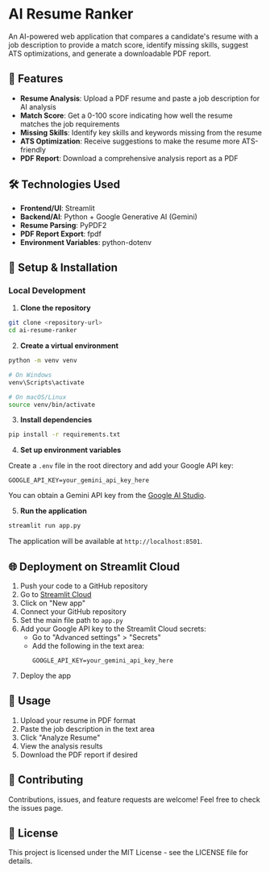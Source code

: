 # AI Resume Ranker

An AI-powered web application that compares a candidate's resume with a job description to provide a match score, identify missing skills, suggest ATS optimizations, and generate a downloadable PDF report.

## 🎯 Features

- **Resume Analysis**: Upload a PDF resume and paste a job description for AI analysis
- **Match Score**: Get a 0-100 score indicating how well the resume matches the job requirements
- **Missing Skills**: Identify key skills and keywords missing from the resume
- **ATS Optimization**: Receive suggestions to make the resume more ATS-friendly
- **PDF Report**: Download a comprehensive analysis report as a PDF

## 🛠️ Technologies Used

- **Frontend/UI**: Streamlit
- **Backend/AI**: Python + Google Generative AI (Gemini)
- **Resume Parsing**: PyPDF2
- **PDF Report Export**: fpdf
- **Environment Variables**: python-dotenv

## 🚀 Setup & Installation

### Local Development

1. **Clone the repository**

```bash
git clone <repository-url>
cd ai-resume-ranker
```

2. **Create a virtual environment**

```bash
python -m venv venv

# On Windows
venv\Scripts\activate

# On macOS/Linux
source venv/bin/activate
```

3. **Install dependencies**

```bash
pip install -r requirements.txt
```

4. **Set up environment variables**

Create a `.env` file in the root directory and add your Google API key:

```
GOOGLE_API_KEY=your_gemini_api_key_here
```

You can obtain a Gemini API key from the [Google AI Studio](https://makersuite.google.com/app/apikey).

5. **Run the application**

```bash
streamlit run app.py
```

The application will be available at `http://localhost:8501`.

## 🌐 Deployment on Streamlit Cloud

1. Push your code to a GitHub repository
2. Go to [Streamlit Cloud](https://streamlit.io/cloud)
3. Click on "New app"
4. Connect your GitHub repository
5. Set the main file path to `app.py`
6. Add your Google API key to the Streamlit Cloud secrets:
   - Go to "Advanced settings" > "Secrets"
   - Add the following in the text area:
     ```
     GOOGLE_API_KEY=your_gemini_api_key_here
     ```
7. Deploy the app

## 📝 Usage

1. Upload your resume in PDF format
2. Paste the job description in the text area
3. Click "Analyze Resume"
4. View the analysis results
5. Download the PDF report if desired

## 🤝 Contributing

Contributions, issues, and feature requests are welcome! Feel free to check the issues page.

## 📄 License

This project is licensed under the MIT License - see the LICENSE file for details.